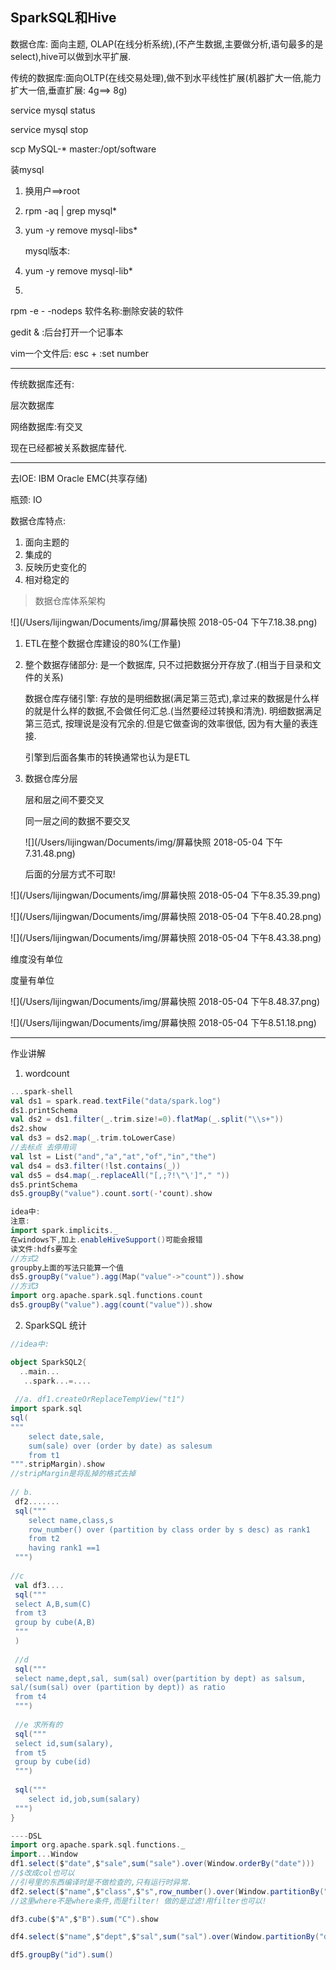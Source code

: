 ## SparkSQL和Hive

数据仓库: 面向主题, OLAP(在线分析系统),(不产生数据,主要做分析,语句最多的是select),hive可以做到水平扩展.

传统的数据库:面向OLTP(在线交易处理),做不到水平线性扩展(机器扩大一倍,能力扩大一倍,垂直扩展: 4g==> 8g)

service mysql status

service mysql stop

scp MySQL-* master:/opt/software

装mysql

1. 换用户==>root

2. rpm -aq | grep mysql*

3. yum -y remove mysql-libs*

   mysql版本: 

4. yum -y remove mysql-lib*

5. ​

rpm -e - -nodeps 软件名称:删除安装的软件

gedit &  :后台打开一个记事本

vim一个文件后: esc + :set number

---

传统数据库还有:

层次数据库

网络数据库:有交叉

现在已经都被关系数据库替代.

---

去IOE: IBM Oracle EMC(共享存储)

瓶颈: IO

数据仓库特点:

1. 面向主题的
2. 集成的
3. 反映历史变化的
4. 相对稳定的

> 数据仓库体系架构

![](/Users/lijingwan/Documents/img/屏幕快照 2018-05-04 下午7.18.38.png)

1. ETL在整个数据仓库建设的80%(工作量)

2. 整个数据存储部分: 是一个数据库, 只不过把数据分开存放了.(相当于目录和文件的关系)

   数据仓库存储引擎: 存放的是明细数据(满足第三范式),拿过来的数据是什么样的就是什么样的数据,不会做任何汇总.(当然要经过转换和清洗). 明细数据满足第三范式, 按理说是没有冗余的.但是它做查询的效率很低, 因为有大量的表连接.

   引擎到后面各集市的转换通常也认为是ETL

3. 数据仓库分层

   层和层之间不要交叉

   同一层之间的数据不要交叉

   ![](/Users/lijingwan/Documents/img/屏幕快照 2018-05-04 下午7.31.48.png)

   后面的分层方式不可取!

![](/Users/lijingwan/Documents/img/屏幕快照 2018-05-04 下午8.35.39.png)

![](/Users/lijingwan/Documents/img/屏幕快照 2018-05-04 下午8.40.28.png)

![](/Users/lijingwan/Documents/img/屏幕快照 2018-05-04 下午8.43.38.png)

维度没有单位

度量有单位

![](/Users/lijingwan/Documents/img/屏幕快照 2018-05-04 下午8.48.37.png)

![](/Users/lijingwan/Documents/img/屏幕快照 2018-05-04 下午8.51.18.png)



---

作业讲解

1. wordcount

```scala
...spark-shell
val ds1 = spark.read.textFile("data/spark.log")
ds1.printSchema
val ds2 = ds1.filter(_.trim.size!=0).flatMap(_.split("\\s+"))
ds2.show
val ds3 = ds2.map(_.trim.toLowerCase)
//去标点 去停用词
val lst = List("and","a","at","of","in","the")
val ds4 = ds3.filter(!lst.contains(_))
val ds5 = ds4.map(_.replaceAll("[,;?!\"\']"," "))
ds5.printSchema
ds5.groupBy("value").count.sort(-'count).show

idea中:
注意:
import spark.implicits._
在windows下,加上.enableHiveSupport()可能会报错
读文件:hdfs要写全
//方式2
groupby上面的写法只能算一个值
ds5.groupBy("value").agg(Map("value"->"count")).show
//方式3
import org.apache.spark.sql.functions.count
ds5.groupBy("value").agg(count("value")).show

```

2. SparkSQL  统计

```scala
//idea中:

object SparkSQL2{
  ..main...
   ..spark...=....
  
 //a. df1.createOrReplaceTempView("t1")
import spark.sql
sql(
"""
    select date,sale,
    sum(sale) over (order by date) as salesum
    from t1
""".stripMargin).show 
//stripMargin是将乱掉的格式去掉
    
// b.
 df2.......
 sql("""
 	select name,class,s
 	row_number() over (partition by class order by s desc) as rank1
 	from t2
 	having rank1 ==1
 """)
    
//c
 val df3....
 sql("""
 select A,B,sum(C) 
 from t3
 group by cube(A,B)
 """
 )
    
 //d
 sql("""
 select name,dept,sal, sum(sal) over(partition by dept) as salsum,
sal/(sum(sal) over (partition by dept)) as ratio 
 from t4
 """)
    
 //e 求所有的
 sql("""
 select id,sum(salary), 
 from t5
 group by cube(id)
 """)
    
 sql("""
 	select id,job,sum(salary)
 """)
}

----DSL
import org.apache.spark.sql.functions._
import...Window
df1.select($"date",$"sale",sum("sale").over(Window.orderBy("date")))
//$改成col也可以
//引号里的东西编译时是不做检查的,只有运行时异常.
df2.select($"name",$"class",$"s",row_number().over(Window.partitionBy("Class").orderBy(-'s).alias("rankS")).where("rankS=1").show
//这里where不是where条件,而是filter! 做的是过滤!用filter也可以!

df3.cube($"A",$"B").sum("C").show

df4.select($"name",$"dept",$"sal",sum("sal").over(Window.partitionBy("dept"))

df5.groupBy("id").sum()        




```









